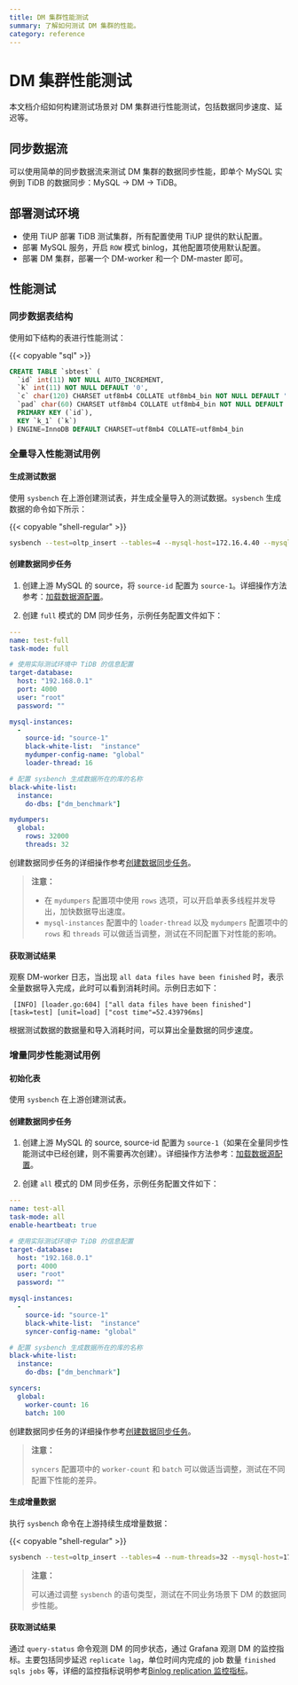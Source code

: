 ```yaml
---
title: DM 集群性能测试
summary: 了解如何测试 DM 集群的性能。
category: reference
---
```


# DM 集群性能测试

本文档介绍如何构建测试场景对 DM 集群进行性能测试，包括数据同步速度、延迟等。

## 同步数据流

可以使用简单的同步数据流来测试 DM 集群的数据同步性能，即单个 MySQL 实例到 TiDB 的数据同步：MySQL -> DM -> TiDB。

## 部署测试环境

- 使用 TiUP 部署 TiDB 测试集群，所有配置使用 TiUP 提供的默认配置。
- 部署 MySQL 服务，开启 `ROW` 模式 binlog，其他配置项使用默认配置。
- 部署 DM 集群，部署一个 DM-worker 和一个 DM-master 即可。

## 性能测试

### 同步数据表结构

使用如下结构的表进行性能测试：

{{< copyable "sql" >}}

```sql
CREATE TABLE `sbtest` (
  `id` int(11) NOT NULL AUTO_INCREMENT,
  `k` int(11) NOT NULL DEFAULT '0',
  `c` char(120) CHARSET utf8mb4 COLLATE utf8mb4_bin NOT NULL DEFAULT '',
  `pad` char(60) CHARSET utf8mb4 COLLATE utf8mb4_bin NOT NULL DEFAULT '',
  PRIMARY KEY (`id`),
  KEY `k_1` (`k`)
) ENGINE=InnoDB DEFAULT CHARSET=utf8mb4 COLLATE=utf8mb4_bin
```

### 全量导入性能测试用例

#### 生成测试数据

使用 `sysbench` 在上游创建测试表，并生成全量导入的测试数据。`sysbench` 生成数据的命令如下所示：

{{< copyable "shell-regular" >}}

```bash
sysbench --test=oltp_insert --tables=4 --mysql-host=172.16.4.40 --mysql-port=3306 --mysql-user=root --mysql-db=dm_benchmark --db-driver=mysql --table-size=50000000 prepare
```

#### 创建数据同步任务

1. 创建上游 MySQL 的 source，将 `source-id` 配置为 `source-1`。详细操作方法参考：[加载数据源配置](manage-source.md#加载数据源配置)。

2. 创建 `full` 模式的 DM 同步任务，示例任务配置文件如下：

  ```yaml
  ---
  name: test-full
  task-mode: full

  # 使用实际测试环境中 TiDB 的信息配置
  target-database:
    host: "192.168.0.1"
    port: 4000
    user: "root"
    password: ""

  mysql-instances:
    -
      source-id: "source-1"
      black-white-list:  "instance"
      mydumper-config-name: "global"
      loader-thread: 16

  # 配置 sysbench 生成数据所在的库的名称
  black-white-list:
    instance:
      do-dbs: ["dm_benchmark"]

  mydumpers:
    global:
      rows: 32000
      threads: 32
  ```

创建数据同步任务的详细操作参考[创建数据同步任务](create-task.md#创建数据同步任务)。

> **注意：**
>
> - 在 `mydumpers` 配置项中使用 `rows` 选项，可以开启单表多线程并发导出，加快数据导出速度。
> - `mysql-instances` 配置中的 `loader-thread` 以及 `mydumpers` 配置项中的 `rows` 和 `threads` 可以做适当调整，测试在不同配置下对性能的影响。

#### 获取测试结果

观察 DM-worker 日志，当出现 `all data files have been finished` 时，表示全量数据导入完成，此时可以看到消耗时间。示例日志如下：

```
 [INFO] [loader.go:604] ["all data files have been finished"] [task=test] [unit=load] ["cost time"=52.439796ms]
```

根据测试数据的数据量和导入消耗时间，可以算出全量数据的同步速度。

### 增量同步性能测试用例

#### 初始化表 

使用 `sysbench` 在上游创建测试表。

#### 创建数据同步任务

1. 创建上游 MySQL 的 source, source-id 配置为 `source-1`（如果在全量同步性能测试中已经创建，则不需要再次创建）。详细操作方法参考：[加载数据源配置](manage-source.md#加载数据源配置)。

2. 创建 `all` 模式的 DM 同步任务，示例任务配置文件如下：

  ```yaml
  ---
  name: test-all
  task-mode: all
  enable-heartbeat: true

  # 使用实际测试环境中 TiDB 的信息配置
  target-database:
    host: "192.168.0.1"
    port: 4000
    user: "root"
    password: ""

  mysql-instances:
    -
      source-id: "source-1"
      black-white-list:  "instance"
      syncer-config-name: "global"

  # 配置 sysbench 生成数据所在的库的名称
  black-white-list:
    instance:
      do-dbs: ["dm_benchmark"]

  syncers:
    global:
      worker-count: 16
      batch: 100
  ```

创建数据同步任务的详细操作参考[创建数据同步任务](create-task.md#创建数据同步任务)。

> **注意：**
>
> `syncers` 配置项中的 `worker-count` 和 `batch` 可以做适当调整，测试在不同配置下性能的差异。

#### 生成增量数据

执行 `sysbench` 命令在上游持续生成增量数据：

{{< copyable "shell-regular" >}}

```bash
sysbench --test=oltp_insert --tables=4 --num-threads=32 --mysql-host=172.17.4.40 --mysql-port=3306 --mysql-user=root --mysql-db=dm_benchmark --db-driver=mysql --report-interval=10 --time=1800 run
```

> **注意：**
>
> 可以通过调整 `sysbench` 的语句类型，测试在不同业务场景下 DM 的数据同步性能。

#### 获取测试结果

通过 `query-status` 命令观测 DM 的同步状态，通过 Grafana 观测 DM 的监控指标。主要包括同步延迟 `replicate lag`，单位时间内完成的 job 数量 `finished sqls jobs` 等，详细的监控指标说明参考[Binlog replication 监控指标](monitor-a-dm-cluster.md#binlog-replication)。
